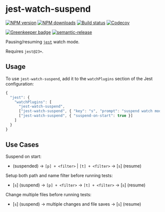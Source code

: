 # jest-watch-suspend

[![NPM version][npm-image]][npm-url]
[![NPM downloads][downloads-image]][downloads-url]
[![Build status][circleci-image]][circleci-url]
[![Codecov][codecov-image]][codecov-url]

[![Greenkeeper badge][green-keeper-image]][green-keeper-url]
[![semantic-release][semantic-release-image]][semantic-release-url]

Pausing/resuming [`jest`](https://jestjs.io/) watch mode.

Requires `jest@23+`.

## Usage

To use `jest-watch-suspend`,
add it to the `watchPlugins` section of the Jest configuration:

```js
{
  "jest": {
    "watchPlugins": [
      "jest-watch-suspend",
      ["jest-watch-suspend", { "key": "s", "prompt": "suspend watch mode" }]
      ["jest-watch-suspend", { "suspend-on-start": true }]
    ]
  }
}
```

## Use Cases

Suspend on start:

- (suspended) -> `[p] + <filter>` | `[t] + <filter>` -> [`s`] (resume)

Setup both path and name filter before running tests:

- [`s`] (suspend) -> `[p] + <filter>` -> `[t] + <filter>` -> [`s`] (resume)

Change multiple files before running tests:

- [`s`] (suspend) -> multiple changes and file saves -> [`s`] (resume)

[npm-image]: https://img.shields.io/npm/v/jest-watch-suspend.svg?style=flat
[npm-url]: https://npmjs.org/package/jest-watch-suspend
[downloads-image]: https://img.shields.io/npm/dm/jest-watch-suspend.svg?style=flat
[downloads-url]: https://npmjs.org/package/jest-watch-suspend
[circleci-image]: https://circleci.com/gh/unional/jest-watch-suspend/tree/master.svg?style=shield
[circleci-url]: https://circleci.com/gh/unional/jest-watch-suspend/tree/master
[codecov-image]: https://codecov.io/gh/unional/jest-watch-suspend/branch/master/graph/badge.svg
[codecov-url]: https://codecov.io/gh/unional/jest-watch-suspend
[green-keeper-image]:
https://badges.greenkeeper.io/unional/jest-watch-suspend.svg
[green-keeper-url]:https://greenkeeper.io/
[semantic-release-image]:https://img.shields.io/badge/%20%20%F0%9F%93%A6%F0%9F%9A%80-semantic--release-e10079.svg
[semantic-release-url]:https://github.com/semantic-release/semantic-release
